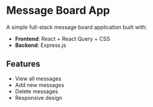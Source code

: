 # Message Board App

A simple full-stack message board application built with:

- **Frontend**: React + React Query + CSS
- **Backend**: Express.js

## Features

- View all messages
- Add new messages
- Delete messages
- Responsive design
